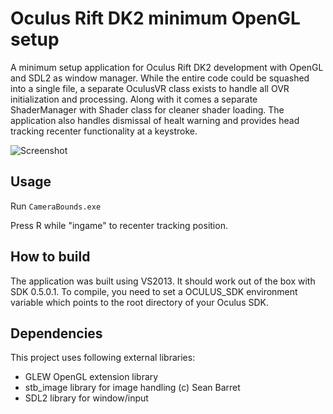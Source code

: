 Oculus Rift DK2 minimum OpenGL setup
================

A minimum setup application for Oculus Rift DK2 development with OpenGL and SDL2 as window manager. While the entire code could be squashed into a single file, a separate OculusVR class exists to handle all OVR initialization and processing. Along with it comes a separate ShaderManager with Shader class for cleaner shader loading. The application also handles dismissal of healt warning and provides head tracking recenter functionality at a keystroke.

![Screenshot](http://kondrak.info/images/vr_minimum.png?raw=true)

Usage
-----
Run <code>CameraBounds.exe</code>

Press R while "ingame" to recenter tracking position.

How to build
-------
The application was built using VS2013. It should work out of the box with SDK 0.5.0.1. To compile, you need to set a OCULUS_SDK environment variable which points to the root directory of your Oculus SDK.

Dependencies
-------
This project uses following external libraries:

- GLEW OpenGL extension library
- stb_image library for image handling (c) Sean Barret
- SDL2 library for window/input 
